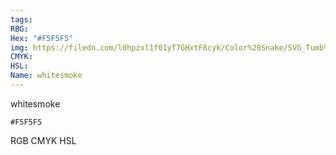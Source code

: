 ```yaml
---
tags:
RBG:
Hex: "#F5F5F5"
img: https://filedn.com/l0hpzxl1f01yT7GHxtF8cyk/Color%20Snake/SVG_Tumb%20Mass%20No%20Name/#F5F5F5.svg
CMYK:
HSL:
Name: whitesmoke
---
```

whitesmoke
```palette
#F5F5F5
```
RGB
CMYK
HSL
